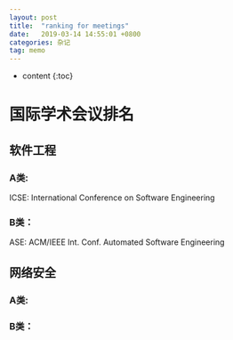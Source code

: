 ```yaml
---
layout: post
title:  "ranking for meetings"
date:   2019-03-14 14:55:01 +0800
categories: 杂记
tag: memo
---
```

* content
{:toc}


# 国际学术会议排名

## 软件工程

### A类:
ICSE: International Conference on Software Engineering

### B类：

ASE: ACM/IEEE Int. Conf. Automated Software Engineering

## 网络安全

### A类:

### B类：

